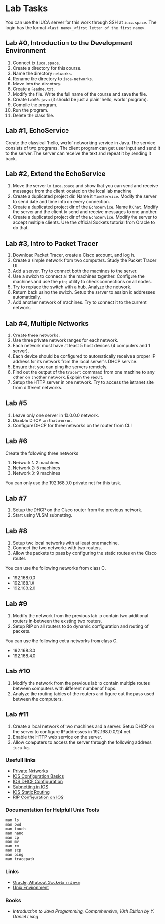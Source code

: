 Lab Tasks
=========

You can use the IUCA server for this work through SSH at `iuca.space`. The login
has the format `<last name>_<first letter of the first name>`.

## Lab #0, Introduction to the Development Environment

1. Connect to `iuca.space`.
2. Create a directory for this course.
3. Name the directory `networks`.
4. Rename the directory to `iuca-networks`.
5. Move into the directory.
6. Create a `Readme.txt`.
7. Modify the file. Write the full name of the course and save the file.
8. Create `Lab00.java` (it should be just a plain 'hello, world' program).
9. Compile the program.
10. Run the program.
11. Delete the class file.

## Lab #1, EchoService

Create the classical 'hello, world' networking service in Java. The service consists of two programs. The client program can get user
input and send it to the server. The server can receive the text and repeat it by sending it back.

## Lab #2, Extend the EchoService

1. Move the server to `iuca.space`
   and show that you can send
   and receive messages from the
   client located on the local lab
   machine.
2. Create a duplicated project dir. Name it
   `TimeService`. Modify the server to send
   date and time info on every connection.
3. Create a duplicated project dir of the
   `EchoService`. Name it `Chat`. Modify
   the server and the client to send and
   receive messages to one another.
3. Create a duplicated project dir of the
   `EchoService`. Modify the server to
   accept multiple clients. Use the official
   Sockets tutorial from Oracle to do that.

## Lab #3, Intro to Packet Tracer

1. Download Packet Tracer, create a Cisco account, and log in.
2. Create a simple network from two computers. Study the Packet Tracer UI.
3. Add a server. Try to connect both the machines to the server.
4. Use a switch to connect all the machines together. Configure the machines
   and use the `ping` utility to check connections on all nodes.
5. Try to replace the switch with a hub. Analyze the network.
6. Return back using the switch. Setup the server to assign ip addresses automatically.
7. Add another network of machines. Try to connect it to the current network.

## Lab #4, Multiple Networks

1. Create three networks.
2. Use three private network ranges for each network.
3. Each network must have at least 5 host devices (4 computers and 1 server).
4. Each device should be configured to automatically receive a proper IP address for its network from the local server's DHCP service.
5. Ensure that you can ping the servers remotely.
6. Find out the output of the `tracert` command from one machine to any other on another network. Explain the result.
7. Setup the HTTP server in one network. Try to access the intranet site from different networks.

## Lab #5

1. Leave only one server in 10.0.0.0 network.
2. Disable DHCP on that server.
3. Configure DHCP for three networks on the router from CLI.

## Lab #6

Create the following three networks

1. Network 1: 2 machines
2. Network 2: 5 machines
3. Network 3: 9 machines

You can only use the 192.168.0.0 private net for this task.

## Lab #7

1. Setup the DHCP on the Cisco router from the previous network.
2. Start using VLSM subnetting.

## Lab #8

1. Setup two local networks with at least one machine.
2. Connect the two networks with two routers.
3. Allow the packets to pass by configuring the static routes on the Cisco router.

You can use the following networks from class C.

* 192.168.0.0
* 192.168.1.0
* 192.168.2.0

## Lab #9

1. Modify the network from the previous lab to contain two additional routers in-between
   the existing two routers.
2. Setup RIP on all routers to do dynamic configuration and routing of packets.

You can use the following extra networks from class C.

* 192.168.3.0
* 192.168.4.0

## Lab #10

1. Modify the network from the previous lab to contain multiple routes between
   computers with different number of hops.
2. Analyze the routing tables of the routers and figure out the
   pass used between the computers.

## Lab #11

1. Create a local network of two machines and a server. Setup DHCP on the server to configure IP addresses in 192.168.0.0/24 net.
2. Enable the HTTP web service on the server.
3. Allow computers to access the server through the following address `iuca.kg`.

### Usefull links

* [Private Networks](https://www.cisco.com/c/en/us/support/docs/ip/ip-multicast/13789-35.html)
* [IOS Configuration Basics](https://www.cisco.com/c/en/us/td/docs/switches/wan/mgx/mgx_8850/software/mgx_r3/rpm/rpm_r1-1/configuration/guide/appc.html)
* [IOS DHCP Configuration](https://www.cisco.com/c/en/us/td/docs/ios/12_2/ip/configuration/guide/fipr_c/1cfdhcp.html)
* [Subnetting in IOS](https://www.cisco.com/c/en/us/support/docs/ip/routing-information-protocol-rip/13788-3.html)
* [IOS Static Routing](https://www.cisco.com/c/en/us/td/docs/switches/datacenter/sw/5_x/nx-os/unicast/configuration/guide/l3_cli_nxos/l3_route.html)
* [RIP Configuration on IOS](https://www.cisco.com/c/en/us/td/docs/ios-xml/ios/iproute_rip/configuration/15-mt/irr-15-mt-book/irr-cfg-info-prot.html)

### Documentation for Helpfull Unix Tools

    man ls
    man pwd
    man touch
    man nano
    man cp
    man mv
    man rm
    man scp
    man ping
    man tracepath

### Links

* [Oracle, All about Sockets in Java](https://docs.oracle.com/javase/tutorial/networking/sockets/index.html)
* [Unix Environment](https://drive.google.com/open?id=0B85z_dQxOMgLNDN3QTFrSmYxZm8)

### Books

* _Introduction to Java Programming, Comprehensive, 10th Edition by Y. Daniel Liang_
